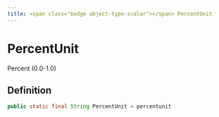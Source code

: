 ```yaml
---
title: <span class="badge object-type-scalar"></span> PercentUnit
---
```

# <span class="badge object-type-scalar"></span> PercentUnit

Percent (0.0-1.0)

## Definition

```java
public static final String PercentUnit = percentunit
```
